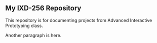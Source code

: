 ## My IXD-256 Repository
This repository is for documenting projects from Advanced Interactive Prototyping class.  

Another paragraph is here.
